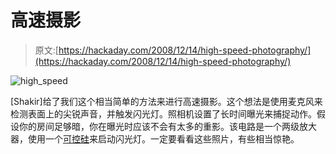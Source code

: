 # 高速摄影

> 原文:[https://hackaday.com/2008/12/14/high-speed-photography/](https://hackaday.com/2008/12/14/high-speed-photography/)

![high_speed](../Images/09ae4b4b0b9979ca56196457e0443a40.png "high_speed")

[Shakir]给了我们这个相当简单的方法来进行高速摄影。这个想法是使用麦克风来检测表面上的尖锐声音，并触发闪光灯。照相机设置了长时间曝光来捕捉动作。假设你的房间足够暗，你在曝光时应该不会有太多的重影。该电路是一个两级放大器，使用一个[可控硅](http://en.wikipedia.org/wiki/Silicon_controlled_rectifier)来启动闪光灯。一定要看看这些照片，有些相当惊艳。